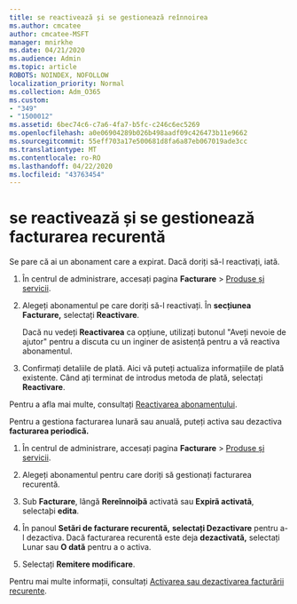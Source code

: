 ```yaml
---
title: se reactivează și se gestionează reînnoirea
ms.author: cmcatee
author: cmcatee-MSFT
manager: mnirkhe
ms.date: 04/21/2020
ms.audience: Admin
ms.topic: article
ROBOTS: NOINDEX, NOFOLLOW
localization_priority: Normal
ms.collection: Adm_O365
ms.custom:
- "349"
- "1500012"
ms.assetid: 6bec74c6-c7a6-4fa7-b5fc-c246c6ec5269
ms.openlocfilehash: a0e06904289b026b498aadf09c426473b11e9662
ms.sourcegitcommit: 55eff703a17e500681d8fa6a87eb067019ade3cc
ms.translationtype: MT
ms.contentlocale: ro-RO
ms.lasthandoff: 04/22/2020
ms.locfileid: "43763454"
---
```

# <a name="how-to-reactivate-and-manage-recurring-billing"></a>se reactivează și se gestionează facturarea recurentă

Se pare că ai un abonament care a expirat. Dacă doriți să-l reactivați, iată.
  
1. În centrul de administrare, accesați pagina **Facturare** \> [Produse și servicii](https://go.microsoft.com/fwlink/p/?linkid=842054).

2. Alegeți abonamentul pe care doriți să-l reactivați. În **secțiunea Facturare,** selectați **Reactivare**.

    Dacă nu vedeți **Reactivarea** ca opțiune, utilizați butonul "Aveți nevoie de ajutor" pentru a discuta cu un inginer de asistență pentru a vă reactiva abonamentul.

3. Confirmați detaliile de plată. Aici vă puteți actualiza informațiile de plată existente. Când ați terminat de introdus metoda de plată, selectați **Reactivare**.

Pentru a afla mai multe, consultați [Reactivarea abonamentului](https://docs.microsoft.com//office365/admin/subscriptions-and-billing/reactivate-your-subscription). 

Pentru a gestiona facturarea lunară sau anuală, puteți activa sau dezactiva **facturarea periodică.**
  
1. În centrul de administrare, accesați pagina **Facturare** \> [Produse și servicii](https://go.microsoft.com/fwlink/p/?linkid=842054).

2. Alegeți abonamentul pentru care doriți să gestionați facturarea recurentă.

3. Sub **Facturare**, lângă **Rereînnoiþã** activatã sau **Expirã activatã**, selectaþi **edita**.

4. În panoul **Setări de facturare recurentă,** **selectați Dezactivare** pentru a-l dezactiva. Dacă facturarea recurentă este deja **dezactivată,** selectați Lunar sau **O dată** pentru a o activa.

5. Selectați **Remitere modificare**.

Pentru mai multe informații, consultați [Activarea sau dezactivarea facturării recurente](https://docs.microsoft.com/office365/admin/subscriptions-and-billing/renew-your-subscription#turn-recurring-billing-off-or-on).